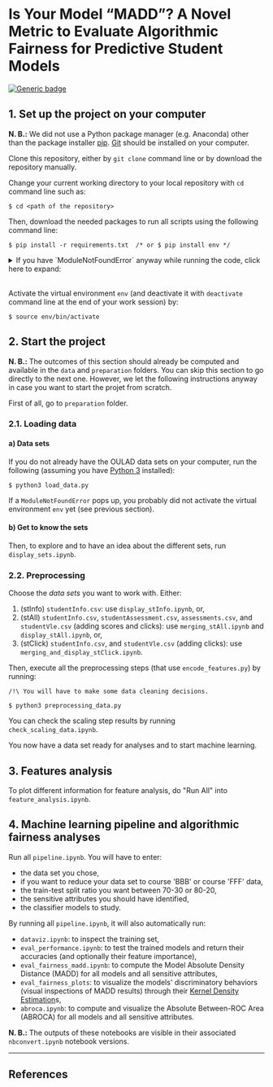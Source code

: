# Is Your Model “MADD”? A Novel Metric to Evaluate Algorithmic Fairness for Predictive Student Models

[![Generic badge](https://img.shields.io/badge/python-3.10.4-green.svg)](https://shields.io/)

## 1. Set up the project on your computer

**N. B.:** We did not use a Python package manager (e.g. Anaconda) other than the package installer [pip](https://pip.pypa.io/en/latest/). [Git](https://git-scm.com) should be installed on your computer.

Clone this repository, either by `git clone` command line or by download the repository manually.

Change your current working directory to your local repository with `cd` command line such as:
```
$ cd <path of the repository>
```

Then, download the needed packages to run all scripts using the following command line:
```
$ pip install -r requirements.txt  /* or $ pip install env */
```
<details>
  <summary markdown="span">If you have `ModuleNotFoundError` anyway while running the code, click here to expand:</summary>
  
  > You may have changed the name of your local folder. If yes, put its initial name or do the following.
  > 
  > Clear the virtual environment:
  > ```
  > $ virtualenv --clear env
  > ```
  > 
  > Download the following packages with `pip install <name of the package>` command line: pandas, scikit-learn, nbconvert, matplotlib, seaborn, tabulate.
</details>
&nbsp;  

Activate the virtual environment `env` (and deactivate it with `deactivate` command line at the end of your work session) by:
```
$ source env/bin/activate
```

## 2. Start the project

**N. B.:** The outcomes of this section should already be computed and available in the `data` and `preparation` folders. You can skip this section to go directly to the next one. However, we let the following instructions anyway in case you want to start the projet from scratch.

First of all, go to `preparation` folder.

### 2.1. Loading data

#### a) Data sets

If you do not already have the OULAD data sets on your computer, run the following (assuming you have [Python 3](https://www.python.org/downloads/) installed):
```
$ python3 load_data.py
```

If a `ModuleNotFoundError` pops up, you probably did not activate the virtual environment `env` yet (see previous section).

#### b) Get to know the sets

Then, to explore and to have an idea about the different sets, run `display_sets.ipynb`.

### 2.2. Preprocessing

Choose the *data sets* you want to work with. Either:
1. (stInfo) `studentInfo.csv`: use `display_stInfo.ipynb`, or,
2. (stAll) `studentInfo.csv`, `studentAssessment.csv`, `assessments.csv`, and `studentVle.csv` (adding scores and clicks): use `merging_stAll.ipynb` and `display_stAll.ipynb`, or,
3. (stClick) `studentInfo.csv`, and `studentVle.csv` (adding clicks): use `merging_and_display_stClick.ipynb`.

Then, execute all the preprocessing steps (that use `encode_features.py`) by running:
```
/!\ You will have to make some data cleaning decisions.

$ python3 preprocessing_data.py
```

You can check the scaling step results by running `check_scaling_data.ipynb`.

You now have a data set ready for analyses and to start machine learning.

## 3. Features analysis

To plot different information for feature analysis, do "Run All" into `feature_analysis.ipynb`.

## 4. Machine learning pipeline and algorithmic fairness analyses

Run all `pipeline.ipynb`. You will have to enter:
* the data set you chose,
* if you want to reduce your data set to course 'BBB' or course 'FFF' data,
* the train-test split ratio you want between 70-30 or 80-20,
* the sensitive attributes you should have identified,
* the classifier models to study.

By running all `pipeline.ipynb`, it will also automatically run:
* `dataviz.ipynb`: to inspect the training set,
* `eval_performance.ipynb`: to test the trained models and return their accuracies (and optionally their feature importance),
* `eval_fairness_madd.ipynb`: to compute the Model Absolute Density Distance (MADD) for all models and all sensitive attributes,
* `eval_fairness_plots`: to visualize the models' discriminatory behaviors (visual inspections of MADD results) through their [Kernel Density Estimation](https://docs.scipy.org/doc/scipy/reference/generated/scipy.stats.gaussian_kde.html)s,
* `abroca.ipynb`: to compute and visualize the  Absolute Between-ROC Area (ABROCA) for all models and all sensitive attributes.

**N. B.:** The outputs of these notebooks are visible in their associated `nbconvert.ipynb` notebook versions.

***

## References

